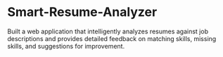 # Smart-Resume-Analyzer
Built a web application that intelligently analyzes resumes against job descriptions and provides detailed feedback on matching skills, missing skills, and suggestions for improvement.

